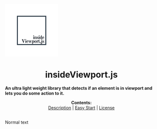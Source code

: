  <img text-align="center" width="175px" height="175px" src="https://github.com/Islam888/insideViewport.js/blob/master/logo.png">

<h1 align="center">insideViewport.js</h1>
  <b>An ultra light weight library that detects if an element is in viewport and lets you do some action to it.</b>
<p align="center">
  <b>Contents: </b><br>
  <a href="#description">Description</a> |
  <a href="#easy-start">Easy Start</a> |
  <a href="#license">License</a>
  <br><br>

</p>

Normal text
